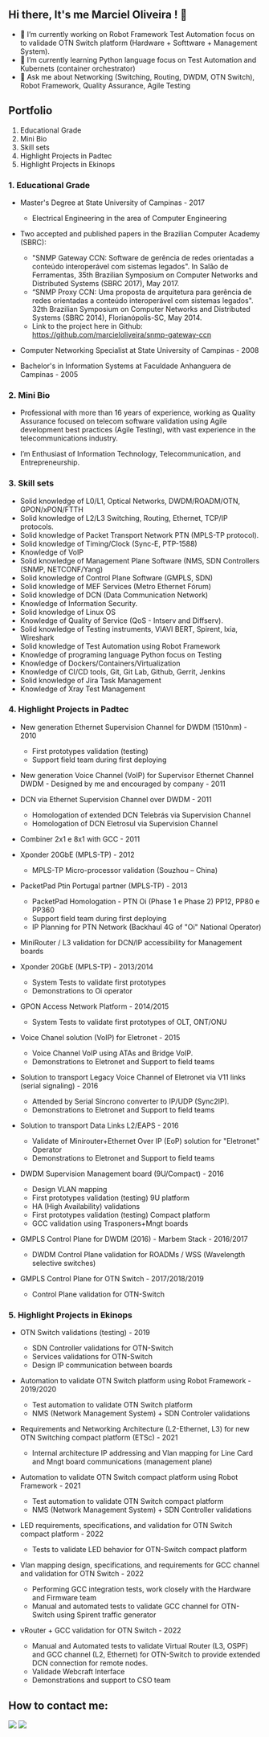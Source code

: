 ## Hi there, It's me Marciel Oliveira ! 👋

- 🔭 I’m currently working on Robot Framework Test Automation focus on to validade OTN Switch platform (Hardware + Softtware + Management System).
- 🌱 I’m currently learning Python language focus on Test Automation and Kubernets (container orchestrator)
- 💬 Ask me about Networking (Switching, Routing, DWDM, OTN Switch), Robot Framework, Quality Assurance, Agile Testing 

## Portfolio

1. Educational Grade   
2. Mini Bio
3. Skill sets
4. Highlight Projects in Padtec
5. Highlight Projects in Ekinops

### 1. Educational Grade

- Master's Degree at State University of Campinas - 2017
  - Electrical Engineering in the area of Computer Engineering
  
- Two accepted and published papers in the Brazilian Computer Academy (SBRC): 
  - "SNMP Gateway CCN: Software de gerência de redes orientadas a conteúdo interoperável com sistemas legados". In Salão de Ferramentas, 35th Brazilian Symposium on Computer Networks and Distributed Systems (SBRC 2017), May 2017.
  - “SNMP Proxy CCN: Uma proposta de arquitetura para gerência de redes orientadas a conteúdo interoperável com sistemas legados".  32th Brazilian Symposium on Computer Networks and Distributed Systems (SBRC 2014), Florianópolis-SC, May 2014.
  - Link to the project here in Github: https://github.com/marcieloliveira/snmp-gateway-ccn

- Computer Networking Specialist at State University of Campinas - 2008

- Bachelor's in Information Systems at Faculdade Anhanguera de Campinas  - 2005

### 2. Mini Bio

- Professional with more than 16 years of experience, working as Quality Assurance focused on telecom software validation using Agile development best practices (Agile Testing), with vast experience in the telecommunications industry.

- I’m Enthusiast of Information Technology, Telecommunication, and Entrepreneurship.

### 3. Skill sets

- Solid knowledge of L0/L1, Optical Networks, DWDM/ROADM/OTN, GPON/xPON/FTTH
- Solid knowledge of L2/L3 Switching, Routing, Ethernet, TCP/IP protocols.
- Solid knowledge of Packet Transport Network PTN (MPLS-TP protocol).
- Solid knowledge of Timing/Clock (Sync-E, PTP-1588)
- Knowledge of VoIP
- Solid knowledge of Management Plane Software (NMS, SDN Controllers (SNMP, NETCONF/Yang)
- Solid knowledge of Control Plane Software (GMPLS, SDN)
- Solid knowledge of MEF Services (Metro Ethernet Fórum)
- Solid knowledge of DCN (Data Communication Network)
- Knowledge of  Information Security.
- Solid knowledge of Linux OS
- Knowledge of  Quality of Service (QoS - Intserv and Diffserv).
- Solid knowledge of Testing instruments, VIAVI BERT, Spirent, Ixia, Wireshark
- Solid knowledge of Test Automation using Robot Framework
- Knowledge of programing language Python focus on Testing
- Knowledge of Dockers/Containers/Virtualization
- Knowledge of CI/CD tools, Git, Git Lab, Github, Gerrit, Jenkins
- Solid knowledge of Jira Task Management 
- Knowledge of Xray Test Management

### 4. Highlight Projects in Padtec

- New generation Ethernet Supervision Channel 
for DWDM (1510nm) - 2010
  - First prototypes validation (testing)
  - Support field team during first deploying
  
- New generation Voice Channel (VoIP) for Supervisor Ethernet Channel DWDM  - Designed by me and encouraged by company - 2011  

- DCN via Ethernet Supervision Channel over DWDM - 2011
  - Homologation of extended DCN Telebrás via Supervision Channel
  - Homologation of DCN Eletrosul via Supervision Channel
  
- Combiner 2x1 e 8x1 with GCC - 2011

- Xponder 20GbE (MPLS-TP) - 2012
  - MPLS-TP Micro-processor validation (Souzhou – China)
  
- PacketPad Ptin Portugal partner (MPLS-TP) - 2013
  - PacketPad Homologation - PTN Oi (Phase 1 e Phase 2) PP12, PP80 e PP360
  - Support field team during first deploying
  - IP Planning for PTN Network (Backhaul 4G of "Oi" National Operator)
   
- MiniRouter / L3 validation for DCN/IP accessibility for Management boards

- Xponder 20GbE (MPLS-TP) - 2013/2014
  - System Tests to validate first prototypes
  - Demonstrations to Oi operator 
  
- GPON Access Network Platform - 2014/2015
  - System Tests to validate first prototypes of OLT, ONT/ONU

- Voice Chanel solution (VoIP) for Eletronet - 2015
   - Voice Channel VoIP using ATAs and Bridge VoIP.
   - Demonstrations to Eletronet and Support to field teams

- Solution to transport Legacy Voice Channel of Eletronet via V11 links (serial signaling) - 2016
  - Attended by Serial Síncrono converter to IP/UDP (Sync2IP).
  - Demonstrations to Eletronet and Support to field teams

- Solution to transport Data Links L2/EAPS - 2016
  - Validate of Minirouter+Ethernet Over IP (EoP) solution for "Eletronet" Operator
  - Demonstrations to Eletronet and Support to field teams

- DWDM Supervision Management board (9U/Compact) - 2016
  - Design VLAN mapping
  - First prototypes validation (testing) 9U platform
  - HA (High Availability) validations
  - First prototypes validation (testing) Compact platform
  - GCC validation using Trasponers+Mngt boards

- GMPLS Control Plane for DWDM (2016) - Marbem Stack - 2016/2017
  - DWDM Control Plane validation for ROADMs / WSS (Wavelength selective switches)

- GMPLS Control Plane for OTN Switch - 2017/2018/2019
  - Control Plane validation for OTN-Switch

### 5. Highlight Projects in Ekinops

- OTN Switch validations (testing) - 2019
  - SDN Controller validations for OTN-Switch
  - Services validations for OTN-Switch
  - Design IP communication between boards

- Automation to validate OTN Switch platform using Robot Framework - 2019/2020
  - Test automation to validate OTN Switch platform
  - NMS (Network Management System) + SDN Controler validations

- Requirements and Networking Architecture (L2-Ethernet, L3) for new OTN Switching compact platform (ETSc) - 2021
  - Internal architecture IP addressing and Vlan mapping for Line Card and Mngt board communications (management plane)

- Automation to validate OTN Switch compact platform using Robot Framework - 2021
  - Test automation to validate OTN Switch compact platform
  - NMS (Network Management System) + SDN Controller validations

- LED requirements, specifications,  and validation for OTN Switch compact platform - 2022
  - Tests to validate LED behavior for OTN-Switch compact platform

- Vlan mapping design, specifications, and requirements for GCC channel and validation for OTN Switch - 2022
  - Performing GCC integration tests, work closely with the Hardware and Firmware team
  - Manual and automated tests to validate GCC channel for OTN-Switch using Spirent traffic generator

- vRouter + GCC validation for OTN Switch  - 2022
  - Manual and Automated tests to validate Virtual Router (L3, OSPF) and GCC channel (L2, Ethernet) for OTN-Switch to provide extended DCN connection for remote nodes.
  - Validade Webcraft Interface
  - Demonstrations and support to CSO team

## How to contact me:
  <div> 
  <a href = "mailto:marciel.oliveira@gmail.com"><img src="https://img.shields.io/badge/-Gmail-%23333?style=for-the-badge&logo=gmail&logoColor=white" target="_blank"></a>
  <a href="https://www.linkedin.com/in/marciel-de-lima-oliveira-a0b87616" target="_blank"><img src="https://img.shields.io/badge/-LinkedIn-%230077B5?style=for-the-badge&logo=linkedin&logoColor=white" target="_blank"></a> 

</div>
